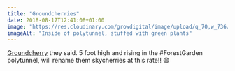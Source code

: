 ```yaml
---
title: "Groundcherries"
date: 2018-08-17T12:41:08+01:00
image: "https://res.cloudinary.com/growdigital/image/upload/q_70,w_736/v1544304956/groundcherry-44088538741.jpg"
imageAlt: "Inside of polytunnel, stuffed with green plants"
---
```


[Groundcherry](http://www.realseeds.co.uk/physalis.html) they said. 5 foot high and rising in the #ForestGarden polytunnel, will rename them skycherries at this rate!! 😄
